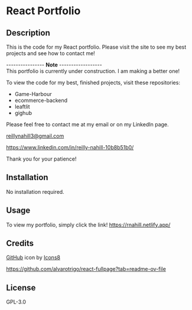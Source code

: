 # React Portfolio

## Description

This is the code for my React portfolio. Please visit the site to see my best projects and see how to contact me!

---------------- **Note** ------------------   
This portfolio is currently under construction. I am making a better one!  

To view the code for my best, finished projects, visit these repositories:  
* Game-Harbour  
* ecommerce-backend  
* leaftlit  
* gighub

Please feel free to contact me at my email or on my LinkedIn page.  

reillynahill3@gmail.com  

https://www.linkedin.com/in/reilly-nahill-10b8b51b0/


Thank you for your patience!

## Installation

No installation required.

## Usage

To view my portfolio, simply click the link!
https://rnahill.netlify.app/

## Credits

<a target="_blank" href="https://icons8.com/icon/12598/github">GitHub</a> icon by <a target="_blank" href="https://icons8.com">Icons8</a>

https://github.com/alvarotrigo/react-fullpage?tab=readme-ov-file


## License

GPL-3.0


